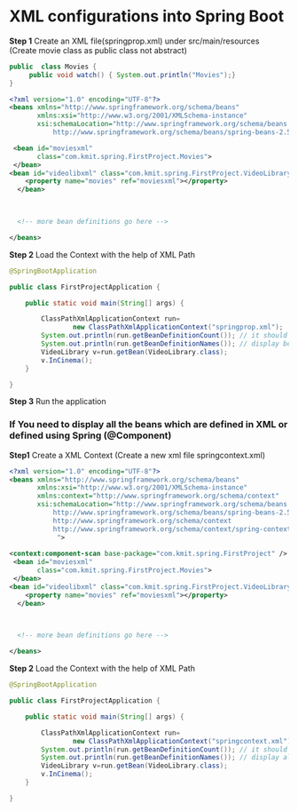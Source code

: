 # XML configurations into Spring Boot

<b>Step 1</b> Create an XML file(springprop.xml) under src/main/resources (Create movie class as public class not abstract)
```java
public  class Movies {
	 public void watch() { System.out.println("Movies");}
}

```
```xml
<?xml version="1.0" encoding="UTF-8"?>
<beans xmlns="http://www.springframework.org/schema/beans"
       xmlns:xsi="http://www.w3.org/2001/XMLSchema-instance"
       xsi:schemaLocation="http://www.springframework.org/schema/beans
           http://www.springframework.org/schema/beans/spring-beans-2.5.xsd">

 <bean id="moviesxml" 
       class="com.kmit.spring.FirstProject.Movies">
 </bean>  
<bean id="videolibxml" class="com.kmit.spring.FirstProject.VideoLibrary">
    <property name="movies" ref="moviesxml"></property>
  </bean>

 

  <!-- more bean definitions go here -->

</beans>
```

<b>Step 2</b> Load the Context with the help of XML Path

```java
@SpringBootApplication

public class FirstProjectApplication {

	public static void main(String[] args) {

		ClassPathXmlApplicationContext run= 
				new ClassPathXmlApplicationContext("springprop.xml");
		System.out.println(run.getBeanDefinitionCount()); // it should show 2 beans
		System.out.println(run.getBeanDefinitionNames()); // display beans which get loaded VideoLibrary and Movies
		VideoLibrary v=run.getBean(VideoLibrary.class);
		v.InCinema();
	}

}

```
<b>Step 3</b> Run the application

### If You need to display all the beans which are defined in XML or defined using Spring (@Component) 

<b>Step1</b> Create a XML Context (Create a new xml file springcontext.xml)
```xml
<?xml version="1.0" encoding="UTF-8"?>
<beans xmlns="http://www.springframework.org/schema/beans"
       xmlns:xsi="http://www.w3.org/2001/XMLSchema-instance"
	   xmlns:context="http://www.springframework.org/schema/context"
       xsi:schemaLocation="http://www.springframework.org/schema/beans
           http://www.springframework.org/schema/beans/spring-beans-2.5.xsd
		   http://www.springframework.org/schema/context
           http://www.springframework.org/schema/context/spring-context-2.5.xsd	
			">
			
<context:component-scan base-package="com.kmit.spring.FirstProject" />
 <bean id="moviesxml" 
       class="com.kmit.spring.FirstProject.Movies">
 </bean>  
<bean id="videolibxml" class="com.kmit.spring.FirstProject.VideoLibrary">
    <property name="movies" ref="moviesxml"></property>
  </bean>

 

  <!-- more bean definitions go here -->

</beans>
```
<b>Step 2</b> Load the Context with the help of XML Path

```java
@SpringBootApplication

public class FirstProjectApplication {

	public static void main(String[] args) {

		ClassPathXmlApplicationContext run= 
				new ClassPathXmlApplicationContext("springcontext.xml");
		System.out.println(run.getBeanDefinitionCount()); // it should count all the beans
		System.out.println(run.getBeanDefinitionNames()); // display all the beans in base package
		VideoLibrary v=run.getBean(VideoLibrary.class);
		v.InCinema();
	}

}

```

